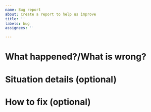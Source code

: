 ```yaml
---
name: Bug report
about: Create a report to help us improve
title: ''
labels: bug
assignees: ''

---
```


# What happened?/What is wrong?

# Situation details (optional)

# How to fix (optional)
